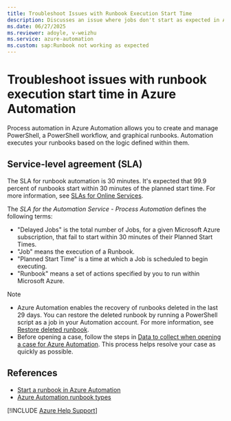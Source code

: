 ```yaml
---
title: Troubleshoot Issues with Runbook Execution Start Time
description: Discusses an issue where jobs don't start as expected in Azure Automation.
ms.date: 06/27/2025
ms.reviewer: adoyle, v-weizhu
ms.service: azure-automation
ms.custom: sap:Runbook not working as expected
---
```

# Troubleshoot issues with runbook execution start time in Azure Automation

Process automation in Azure Automation allows you to create and manage PowerShell, a PowerShell workflow, and graphical runbooks. Automation executes your runbooks based on the logic defined within them.

## Service-level agreement (SLA)

The SLA for runbook automation is 30 minutes. It's expected that 99.9 percent of runbooks start within 30 minutes of the planned start time. For more information, see [SLAs for Online Services](https://www.microsoft.com/licensing/docs/view/Service-Level-Agreements-SLA-for-Online-Services).

The *SLA for the Automation Service - Process Automation* defines the following terms:

- "Delayed Jobs" is the total number of Jobs, for a given Microsoft Azure subscription, that fail to start within 30 minutes of their Planned Start Times.
- "Job" means the execution of a Runbook.
- "Planned Start Time" is a time at which a Job is scheduled to begin executing.
- "Runbook" means a set of actions specified by you to run within Microsoft Azure.

> [!NOTE]
>
> - Azure Automation enables the recovery of runbooks deleted in the last 29 days. You can restore the deleted runbook by running a PowerShell script as a job in your Automation account. For more information, see [Restore deleted runbook](/azure/automation/manage-runbooks#restore-deleted-runbook).
> - Before opening a case, follow the steps in [Data to collect when opening a case for Azure Automation](/azure/automation/troubleshoot/collect-data-microsoft-azure-automation-case). This process helps resolve your case as quickly as possible.

## References

- [Start a runbook in Azure Automation](/azure/automation/start-runbooks)
- [Azure Automation runbook types](/azure/automation/automation-runbook-types)

[!INCLUDE [Azure Help Support](../../../includes/azure-help-support.md)]
